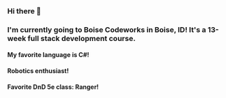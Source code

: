 ### Hi there 👋

<h3>I'm currently going to Boise Codeworks in Boise, ID! It's a 13-week full stack development course.</h3>

<h4>My favorite language is C#!</h4>
<h4>Robotics enthusiast!</h4>
<h4>Favorite DnD 5e class: Ranger!</h4>
<!--
**ChrisJCurry/ChrisJCurry** is a ✨ _special_ ✨ repository because its `README.md` (this file) appears on your GitHub profile.

Here are some ideas to get you started:

- 🔭 I’m currently working on ...
- 🌱 I’m currently learning ...
- 👯 I’m looking to collaborate on ...
- 🤔 I’m looking for help with ...
- 💬 Ask me about ...
- 📫 How to reach me: ...
- 😄 Pronouns: ...
- ⚡ Fun fact: ...
-->

